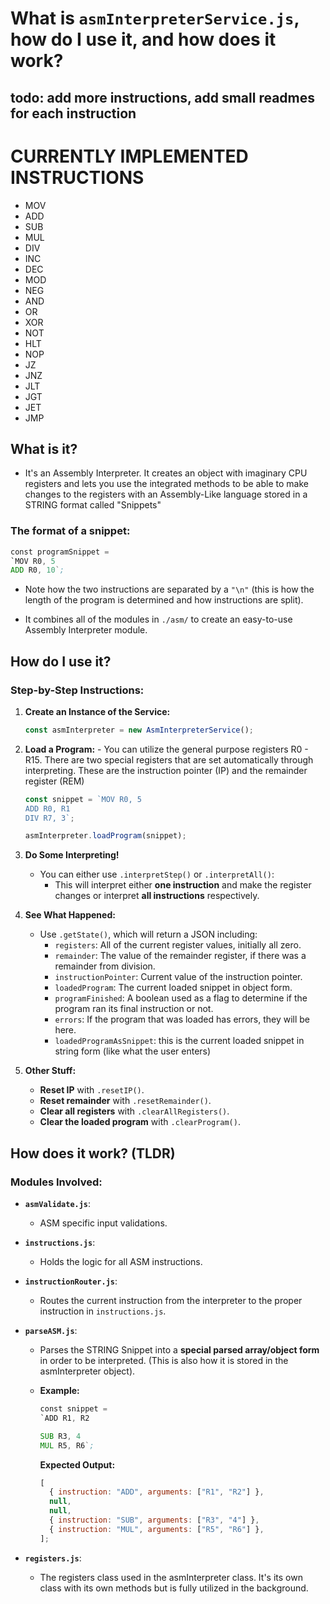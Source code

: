 # What is `asmInterpreterService.js`, how do I use it, and how does it work?

## todo: add more instructions, add small readmes for each instruction

# CURRENTLY IMPLEMENTED INSTRUCTIONS

- MOV
- ADD
- SUB
- MUL
- DIV
- INC
- DEC
- MOD
- NEG
- AND
- OR
- XOR
- NOT
- HLT
- NOP
- JZ
- JNZ
- JLT
- JGT
- JET
- JMP

## What is it?

- It's an Assembly Interpreter. It creates an object with imaginary CPU registers and lets you use the integrated methods to be able to make changes to the registers with an Assembly-Like language stored in a STRING format called "Snippets"

### The format of a snippet:

```asm
const programSnippet =
`MOV R0, 5
ADD R0, 10`;
```

- Note how the two instructions are separated by a `"\n"` (this is how the length of the program is determined and how instructions are split).

- It combines all of the modules in `./asm/` to create an easy-to-use Assembly Interpreter module.

## How do I use it?

### Step-by-Step Instructions:

1. **Create an Instance of the Service:**

   ```javascript
   const asmInterpreter = new AsmInterpreterService();
   ```

2. **Load a Program:** - You can utilize the general purpose registers R0 - R15. There are two special registers that are set automatically through interpreting. These are the instruction pointer (IP) and the remainder register (REM)

   ```javascript
   const snippet = `MOV R0, 5
   ADD R0, R1
   DIV R7, 3`;

   asmInterpreter.loadProgram(snippet);
   ```

3. **Do Some Interpreting!**

   - You can either use `.interpretStep()` or `.interpretAll()`:
     - This will interpret either **one instruction** and make the register changes or interpret **all instructions** respectively.

4. **See What Happened:**

   - Use `.getState()`, which will return a JSON including:
     - `registers`: All of the current register values, initially all zero.
     - `remainder`: The value of the remainder register, if there was a remainder from division.
     - `instructionPointer`: Current value of the instruction pointer.
     - `loadedProgram`: The current loaded snippet in object form.
     - `programFinished`: A boolean used as a flag to determine if the program ran its final instruction or not.
     - `errors`: If the program that was loaded has errors, they will be here.
     - `loadedProgramAsSnippet`: this is the current loaded snippet in string form (like what the user enters)

5. **Other Stuff:**

   - **Reset IP** with `.resetIP()`.
   - **Reset remainder** with `.resetRemainder()`.
   - **Clear all registers** with `.clearAllRegisters()`.
   - **Clear the loaded program** with `.clearProgram()`.

## How does it work? (TLDR)

### Modules Involved:

- **`asmValidate.js`**:

  - ASM specific input validations.

- **`instructions.js`**:

  - Holds the logic for all ASM instructions.

- **`instructionRouter.js`**:

  - Routes the current instruction from the interpreter to the proper instruction in `instructions.js`.

- **`parseASM.js`**:

  - Parses the STRING Snippet into a **special parsed array/object form** in order to be interpreted. (This is also how it is stored in the asmInterpreter object).

  - **Example:**

    ```asm
    const snippet =
    `ADD R1, R2

    SUB R3, 4
    MUL R5, R6`;
    ```

    **Expected Output:**

    ```javascript
    [
      { instruction: "ADD", arguments: ["R1", "R2"] },
      null,
      null,
      { instruction: "SUB", arguments: ["R3", "4"] },
      { instruction: "MUL", arguments: ["R5", "R6"] },
    ];
    ```

- **`registers.js`**:
  - The registers class used in the asmInterpreter class. It's its own class with its own methods but is fully utilized in the background.
